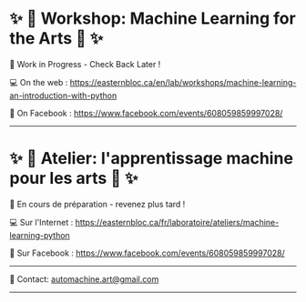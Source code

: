 # :sparkles: :robot: Workshop: Machine Learning for the Arts :robot: :sparkles:

:construction: Work in Progress - Check Back Later !

:computer: On the web : https://easternbloc.ca/en/lab/workshops/machine-learning-an-introduction-with-python

:calendar: On Facebook : https://www.facebook.com/events/608059859997028/

---

# :sparkles: :robot: Atelier: l'apprentissage machine pour les arts :robot: :sparkles:

:construction: En cours de préparation - revenez plus tard !

:computer: Sur l'Internet : https://easternbloc.ca/fr/laboratoire/ateliers/machine-learning-python

:calendar: Sur Facebook : https://www.facebook.com/events/608059859997028/

---

:email: Contact: automachine.art@gmail.com

---